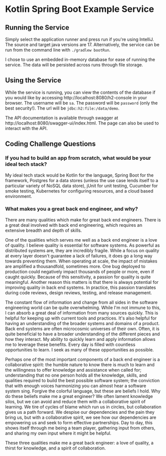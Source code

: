 # Kotlin Spring Boot Example Service

## Running the Service

Simply select the application runner and press run if you're using IntelliJ. The source and target java versions are 17. Alternatively, the service can be run from the command line with `./gradlew bootRun`.

I chose to use an embedded in-memory database for ease of running the service. The data will be persisted across runs through file storage.

## Using the Service

While the service is running, you can view the contents of the database if you would like by accessing http://localhost:8080/h2-console in your browser. The username will be `sa`. The password will be `password` (only the best security!). The url will be `jdbc:h2:file:/data/demo`.

The API documentation is available through swagger at http://localhost:8080/swagger-ui/index.html. The page can also be used to interact with the API.

## Coding Challenge Questions

### If you had to build an app from scratch, what would be your ideal tech stack?

My ideal tech stack would be Kotlin for the language, Spring Boot for the framework, Postgres for a data stores (unless the use case lends itself to a particular variety of NoSQL data store), jUnit for unit testing, Cucumber for smoke testing, Kubernetes for configuring resources, and a cloud based environment.   

### What makes you a great back end engineer, and why?

There are many qualities which make for great back end engineers. There is a great deal involved with back end engineering, which requires an extensive breadth and depth of skills.

One of the qualities which serves me well as a back end engineer is a love of quality. I believe quality is essential for software systems. As powerful as distributed systems are, they are incredibly fragile. While a focus on quality at every layer doesn't guarantee a lack of failures, it does go a long way towards preventing them. When operating at scale, the impact of mistakes are amplified a thousandfold, sometimes more. One bug deployed to production could negatively impact thousands of people or more, even if caught quickly. Because of this sensitivity, a passion for quality is quite meaningful. Another reason this matters is that there is always potential for improving quality in back end systems. In practice, this passion translates during code reviews, design reviews, testing, and release management.

The constant flow of information and change from all sides in the software engineering world can be quite overwhelming. While I'm not immune to this, I can absorb a great deal of information from many sources quickly. This is helpful for keeping up with current tools and practices. It's also helpful for having an understanding of the broader systems and domains of a product. Back end systems are often microcosmic universes of their own. Often, it is quite beneficial to have a broader understanding of the different pieces and how they interact. My ability to quickly learn and apply information allows me to leverage these benefits. Every day is filled with countless opportunities to learn. I seek as many of these opportunities as possible.

Perhaps one of the most important components of a back end engineer is a collaborative spirit: the humble nature to know there is much to learn and the willingness to offer knowledge and assistance when called for; understanding that no one person holds all the knowledge, skills, and qualities required to build the best possible software system; the conviction that with enough voices harmonizing you can almost hear a software system sing. Forgive the colorful language, but these are beliefs I hold. Why do these beliefs make me a great engineer? We often lament knowledge silos, but we can avoid and reduce them with a collaborative spirit of learning. We tire of cycles of blame which run us in circles, but collaboration gives us a path forward. We despise our dependencies and the pain they bring us, but with a collaborative spirit, we see how our dependencies are empowering us and seek to form effective partnerships. Day to day, this shows itself through me being a team player, gathering input from others, and sharing my own input where it might be helpful.

These three qualities make me a great back engineer: a love of quality, a thirst for knowledge, and a spirit of collaboration.
